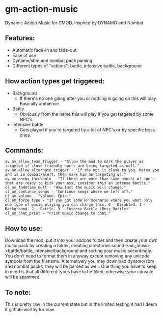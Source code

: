 # gm-action-music
 Dynamic Action Music for GMOD. Inspired by DYNAMO and Nombat

## Features:
 - Automatic fade-in and fade-out.
 - Ease of use
 - Dynamo/sbm and nombat pack parsing
 - Different types of "actions": battle, intensive battle, background

## How action types get triggered:
 - Background
   - If there's no one going after you or nothing is going on this will play. Basically ambience.
 - Battle
   - Obviously from the name this will play if you get targeted by some NPC's.
 - Intensive battle
   - Gets played if you're targeted by a lot of NPC's or by specific boss ones.

## Commands:
	sv_am_allow_team_trigger - "Allow the mod to mark the player as targeted if close friendly npc's are being targeted as well."
	sv_am_allow_alternate_trigger - "If the npc is close to you, hates you and is in combat/alert, then mark him as targeting us."
	sv_am_enemy_threshold - "If there are more than some amount of npc's that are ready to kick your ass, consider this an intense battle."
	cl_am_fadetime_mult - "How fast the music will change."
	cl_am_continue_songs - "Continue songs where we left off."
	cl_am_volume - "Volume. Epic."
	cl_am_force_type - "If you got some RP scenario where you want only one type of music playing you can change this. 0 - Disabled. 1 - Background. 2 - Battle. 3 - Intense Battle (Boss Battle)"
	cl_am_chat_print - "Print music change to chat."

## How to use:
 Download the mod, put it into your addons folder and then create your own music pack by creating a folder, creating directories sound->am_music->battle/battle_intensive/background and sorting your music accordingly. You don't need to format them in anyway except removing any unicode symbols from the filename. Alternatively you may download dynamo/sbm and nombat packs, they will be parsed as well. One thing you have to keep in mind is that all different types have to be filled, otherwise your console will be spammed.

## To note:
This is pretty raw in the current state but in the limited testing it had I deem it github-worthy for now.
